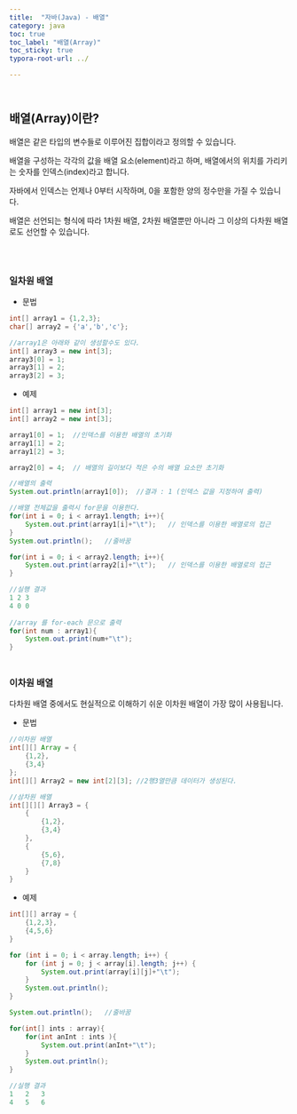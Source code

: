 ```yaml
---
title:  "자바(Java) - 배열"
category: java
toc: true
toc_label: "배열(Array)"
toc_sticky: true
typora-root-url: ../

---
```


## <br>배열(Array)이란?

배열은 같은 타입의 변수들로 이루어진 집합이라고 정의할 수 있습니다.

배열을 구성하는 각각의 값을 배열 요소(element)라고 하며, 배열에서의 위치를 가리키는 숫자를 인덱스(index)라고 합니다.

자바에서 인덱스는 언제나 0부터 시작하며, 0을 포함한 양의 정수만을 가질 수 있습니다.

배열은 선언되는 형식에 따라 1차원 배열, 2차원 배열뿐만 아니라 그 이상의 다차원 배열로도 선언할 수 있습니다.

### <br>

### 일차원 배열

- 문법

```java
int[] array1 = {1,2,3};
char[] array2 = {'a','b','c'};

//array1은 아래와 같이 생성할수도 있다.
int[] array3 = new int[3];
array3[0] = 1;
array3[1] = 2;
array3[2] = 3;
```

- 예제

```java
int[] array1 = new int[3];
int[] array2 = new int[3];

array1[0] = 1;	//인덱스를 이용한 배열의 초기화
array1[1] = 2;
array1[2] = 3;

array2[0] = 4;	// 배열의 길이보다 적은 수의 배열 요소만 초기화

//배열의 출력
System.out.println(array1[0]);	//결과 : 1 (인덱스 값을 지정하여 출력)

//배열 전체값을 출력시 for문을 이용한다.
for(int i = 0; i < array1.length; i++){
    System.out.print(array1[i]+"\t");	// 인덱스를 이용한 배열로의 접근
}
System.out.println();	//줄바꿈

for(int i = 0; i < array2.length; i++){
    System.out.print(array2[i]+"\t");	// 인덱스를 이용한 배열로의 접근
}

//실행 결과
1 2 3
4 0 0
    
//array 를 for-each 문으로 출력
for(int num : array1){
    System.out.print(num+"\t");
}
```

### <br>이차원 배열

다차원 배열 중에서도 현실적으로 이해하기 쉬운 이차원 배열이 가장 많이 사용됩니다.

- 문법

```java
//이차원 배열
int[][] Array = {
    {1,2},
    {3,4}
};
int[][] Array2 = new int[2][3];	//2행3열만큼 데이터가 생성된다.

//삼차원 배열
int[][][] Array3 = {
    {
        {1,2},
        {3,4}
    },
    {
        {5,6},
        {7,8}
    }
}
```

- 예제

```java
int[][] array = {
    {1,2,3},
    {4,5,6}
}

for (int i = 0; i < array.length; i++) {
    for (int j = 0; j < array[i].length; j++) {
        System.out.print(array[i][j]+"\t");
    }
    System.out.println();
}

System.out.println();	//줄바꿈

for(int[] ints : array){
    for(int anInt : ints ){
        System.out.print(anInt+"\t");
    }
    System.out.println();
}

//실행 결과
1	2	3	
4	5	6	
```
